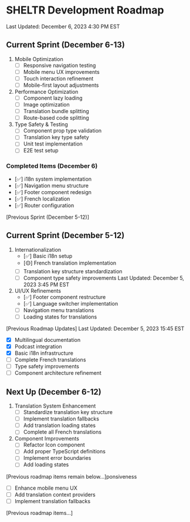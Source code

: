 # SHELTR Development Roadmap
Last Updated: December 6, 2023 4:30 PM EST

## Current Sprint (December 6-13)
1. Mobile Optimization
   - [ ] Responsive navigation testing
   - [ ] Mobile menu UX improvements
   - [ ] Touch interaction refinement
   - [ ] Mobile-first layout adjustments

2. Performance Optimization
   - [ ] Component lazy loading
   - [ ] Image optimization
   - [ ] Translation bundle splitting
   - [ ] Route-based code splitting

3. Type Safety & Testing
   - [ ] Component prop type validation
   - [ ] Translation key type safety
   - [ ] Unit test implementation
   - [ ] E2E test setup

### Completed Items (December 6)
- [✅] i18n system implementation
- [✅] Navigation menu structure
- [✅] Footer component redesign
- [✅] French localization
- [✅] Router configuration

[Previous Sprint (December 5-12)]
## Current Sprint (December 5-12)
1. Internationalization
   - [✅] Basic i18n setup
   - [🟡] French translation implementation
   - [ ] Translation key structure standardization
   - [ ] Component type safety improvements
Last Updated: December 5, 2023 3:45 PM EST
2. UI/UX Refinements
   - [✅] Footer component restructure
   - [✅] Language switcher implementation
   - [ ] Navigation menu translations
   - [ ] Loading states for translations

[Previous Roadmap Updates]
Last Updated: December 5, 2023 15:45 EST
- [x] Multilingual documentation
- [x] Podcast integration
- [x] Basic i18n infrastructure
- [ ] Complete French translations
- [ ] Type safety improvements
- [ ] Component architecture refinement

## Next Up (December 6-12)
1. Translation System Enhancement
   - [ ] Standardize translation key structure
   - [ ] Implement translation fallbacks
   - [ ] Add translation loading states
   - [ ] Complete all French translations

2. Component Improvements
   - [ ] Refactor Icon component
   - [ ] Add proper TypeScript definitions
   - [ ] Implement error boundaries
   - [ ] Add loading states

[Previous roadmap items remain below...]ponsiveness
   - [ ] Enhance mobile menu UX
   - [ ] Add translation context providers
   - [ ] Implement translation fallbacks

[Previous roadmap items...]